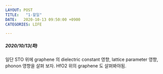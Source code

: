 ```yaml
---
LAYOUT: POST
TITLE:   "1-할일"
DATE:   2020-10-13 09:50:00 +0900
CATEGORIES: LIFE

---
```




#####  2020/10/13(화)


일단 STO 위에 graphene 의 dielectric constant 영향, lattice parameter 영향, phonon 영향을 살펴 보자.
HfO2 위의 graphene 도 살펴봐야됨.

